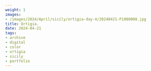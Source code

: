 ```yaml
---
weight: 1
images:
- /images/2024/April/sicily/ortigia-day-4/20240421-P1080008.jpg
title: Ortigia.
date: 2024-04-21
tags:
- archive
- digital
- color
- ortigia
- sicily
- portfolio
---
```


